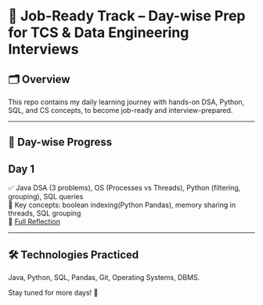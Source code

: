 # 💼 Job-Ready Track – Day-wise Prep for TCS & Data Engineering Interviews

## 🗂️ Overview
This repo contains my daily learning journey with hands-on DSA, Python, SQL, and CS concepts, to become job-ready and interview-prepared.

---

## 📅 Day-wise Progress
## Day 1
✅ Java DSA (3 problems), OS (Processes vs Threads), Python (filtering, grouping), SQL queries  
🧠 Key concepts: boolean indexing(Python Pandas), memory sharing in threads, SQL grouping  
📝 [Full Reflection](./Reflection-Notes/Day1.md)

---

## 🛠️ Technologies Practiced
Java, Python, SQL, Pandas, Git, Operating Systems, DBMS.

Stay tuned for more days! 🚀

